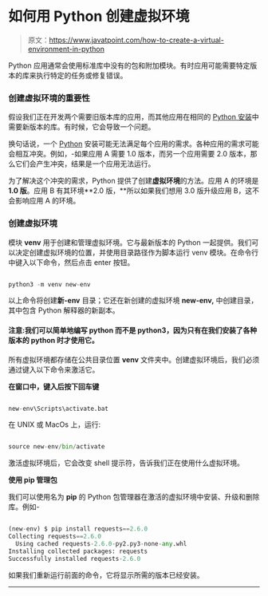 # 如何用 Python 创建虚拟环境

> 原文：<https://www.javatpoint.com/how-to-create-a-virtual-environment-in-python>

Python 应用通常会使用标准库中没有的包和附加模块。有时应用可能需要特定版本的库来执行特定的任务或修复错误。

### 创建虚拟环境的重要性

假设我们正在开发两个需要旧版本库的应用，而其他应用在相同的 [Python 安装](https://www.javatpoint.com/how-to-install-python)中需要新版本的库。有时候，它会导致一个问题。

换句话说，一个 [Python](https://www.javatpoint.com/python-tutorial) 安装可能无法满足每个应用的需求。各种应用的需求可能会相互冲突。例如，-如果应用 A 需要 1.0 版本，而另一个应用需要 2.0 版本，那么它们会产生冲突，结果是一个应用无法运行。

为了解决这个冲突的需求，Python 提供了创建**虚拟环境**的方法。应用 A 的环境是**1.0 版**。应用 B 有其环境**2.0 版，**所以如果我们想用 3.0 版升级应用 B，这不会影响应用 A 的环境。

### 创建虚拟环境

模块 **venv** 用于创建和管理虚拟环境。它与最新版本的 Python 一起提供。我们可以决定创建虚拟环境的位置，并使用目录路径作为脚本运行 venv 模块。在命令行中键入以下命令，然后点击 enter 按钮。

```py

python3 -m venv new-env

```

以上命令将创建**新-env** 目录；它还在新创建的虚拟环境 **new-env,** 中创建目录，其中包含 Python 解释器的新副本。

#### 注意:我们可以简单地编写 python 而不是 python3，因为只有在我们安装了各种版本的 python 时才使用它。

所有虚拟环境都存储在公共目录位置 **venv** 文件夹中。创建虚拟环境后，我们必须通过键入以下命令来激活它。

**在窗口中，键入后按下回车键**

```py

new-env\Scripts\activate.bat

```

在 UNIX 或 MacOs 上，运行:

```py

source new-env/bin/activate

```

激活虚拟环境后，它会改变 shell 提示符，告诉我们正在使用什么虚拟环境。

**使用 pip 管理包**

我们可以使用名为 **pip** 的 Python 包管理器在激活的虚拟环境中安装、升级和删除库。例如-

```py

(new-env) $ pip install requests==2.6.0
Collecting requests==2.6.0
  Using cached requests-2.6.0-py2.py3-none-any.whl
Installing collected packages: requests
Successfully installed requests-2.6.0

```

如果我们重新运行前面的命令，它将显示所需的版本已经安装。

* * *
